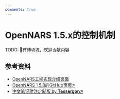 ```yaml
---
comments: true
---
```


# OpenNARS 1.5.x的控制机制

TODO: 🚧有待填坑，欢迎贡献内容

## 参考资料

- [OpenNARS工程实现介绍页面](./../../../impl/impls/opennars.md)
- [OpenNARS 1.5.8的GitHub页面↗](https://github.com/patham9/opennars_declarative_core)
- [中文笔记附注定制版 by **Tessergon**↗](https://github.com/ARCJ137442/OpenNARS-158-dev)
